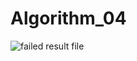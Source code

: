 # Algorithm_04
![failed result file](https://user-images.githubusercontent.com/107132041/173607123-016b0fdd-59f6-4bee-8cda-85289eee01fd.png)
